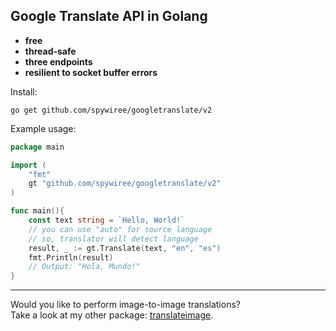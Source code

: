 ## Google Translate API in Golang

 - **free**
 - **thread-safe**
 - **three endpoints**
 - **resilient to socket buffer errors**

Install:
```
go get github.com/spywiree/googletranslate/v2
```

Example usage:
```go
package main

import (
    "fmt"
    gt "github.com/spywiree/googletranslate/v2"
)

func main(){
    const text string = `Hello, World!`
    // you can use "auto" for source language
    // so, translator will detect language
    result, _ := gt.Translate(text, "en", "es")
    fmt.Println(result)
    // Output: "Hola, Mundo!"
}
```

---

Would you like to perform image-to-image translations?\
Take a look at my other package: [translateimage](https://github.com/spywiree/translateimage).